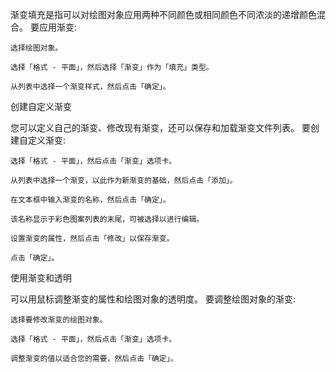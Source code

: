 渐变填充是指可以对绘图对象应用两种不同颜色或相同颜色不同浓淡的递增颜色混合。
要应用渐变:

    选择绘图对象。

    选择「格式 - 平面」，然后选择「渐变」作为「填充」类型。

    从列表中选择一个渐变样式，然后点击「确定」。

创建自定义渐变

您可以定义自己的渐变、修改现有渐变，还可以保存和加载渐变文件列表。
要创建自定义渐变:

    选择「格式 - 平面」，然后点击「渐变」选项卡。

    从列表中选择一个渐变，以此作为新渐变的基础，然后点击「添加」。

    在文本框中输入渐变的名称，然后点击「确定」。

    该名称显示于彩色图案列表的末尾，可被选择以进行编辑。

    设置渐变的属性，然后点击「修改」以保存渐变。

    点击「确定」。

使用渐变和透明

可以用鼠标调整渐变的属性和绘图对象的透明度。
要调整绘图对象的渐变:

    选择要修改渐变的绘图对象。

    选择「格式 - 平面」，然后点击「渐变」选项卡。

    调整渐变的值以适合您的需要，然后点击「确定」。

